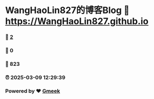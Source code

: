 # WangHaoLin827的博客Blog :link: https://WangHaoLin827.github.io 
### :page_facing_up: [2](https://WangHaoLin827.github.io/tag.html) 
### :speech_balloon: 0 
### :hibiscus: 823 
### :alarm_clock: 2025-03-09 12:29:39 
### Powered by :heart: [Gmeek](https://github.com/Meekdai/Gmeek)
